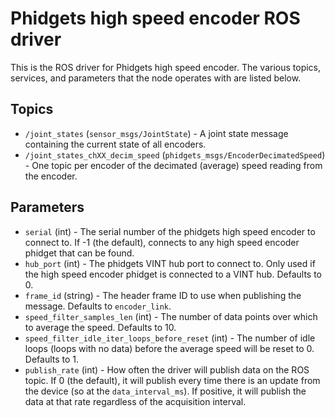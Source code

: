 Phidgets high speed encoder ROS driver
==================================

This is the ROS driver for Phidgets high speed encoder.  The various topics, services, and parameters that the node operates with are listed below.

Topics
------
* `/joint_states` (`sensor_msgs/JointState`) - A joint state message containing the current state of all encoders.
* `/joint_states_chXX_decim_speed` (`phidgets_msgs/EncoderDecimatedSpeed`) - One topic per encoder of the decimated (average) speed reading from the encoder.

Parameters
----------
* `serial` (int) - The serial number of the phidgets high speed encoder to connect to.  If -1 (the default), connects to any high speed encoder phidget that can be found.
* `hub_port` (int) - The phidgets VINT hub port to connect to.  Only used if the high speed encoder phidget is connected to a VINT hub.  Defaults to 0.
* `frame_id` (string) - The header frame ID to use when publishing the message.  Defaults to `encoder_link`.
* `speed_filter_samples_len` (int) - The number of data points over which to average the speed.  Defaults to 10.
* `speed_filter_idle_iter_loops_before_reset` (int) - The number of idle loops (loops with no data) before the average speed will be reset to 0.  Defaults to 1.
* `publish_rate` (int) - How often the driver will publish data on the ROS topic.  If 0 (the default), it will publish every time there is an update from the device (so at the `data_interval_ms`).  If positive, it will publish the data at that rate regardless of the acquisition interval.
